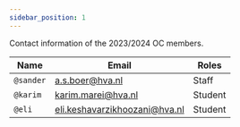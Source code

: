 ```yaml
---
sidebar_position: 1
---
```


Contact information of the 2023/2024 OC members.

<table>
    <thead>
        <tr>
            <th>Name</th>
            <th>Email</th>
            <th>Roles</th>
        </tr>
    </thead>
    <tbody>
        <tr>
            <td><code>@sander</code></td>
            <td><a href="mailto:a.s.boer@hva.nl">a.s.boer@hva.nl</a></td>
            <td>Staff</td>
        </tr>
        <tr>
            <td><code>@karim</code></td>
            <td><a href="mailto:karim.marei@hva.nl">karim.marei@hva.nl</a></td>
            <td>Student</td>
        </tr>
        <tr>
            <td><code>@eli</code></td>
            <td><a href="mailto:eli.keshavarzikhoozani@hva.nl">eli.keshavarzikhoozani@hva.nl</a></td>
            <td>Student</td>
        </tr>
    </tbody>
</table>
